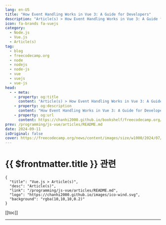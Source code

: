 ```yaml
---
lang: en-US
title: "How Event Handling Works in Vue 3: A Guide for Developers"
description: "Article(s) > How Event Handling Works in Vue 3: A Guide for Developers"
icon: fa-brands fa-vuejs
category: 
  - Node.js
  - Vue.js
  - Article(s)
tag: 
  - blog
  - freecodecamp.org
  - node
  - nodejs
  - node-js
  - vue
  - vuejs
  - vue-js
head:
  - - meta:
    - property: og:title
      content: "Article(s) > How Event Handling Works in Vue 3: A Guide for Developers"
    - property: og:description
      content: "How Event Handling Works in Vue 3: A Guide for Developers"
    - property: og:url
      content: https://chanhi2000.github.io/bookshelf/freecodecamp.org/how-event-handling-works-in-vue-3-guide-for-devs.html
prev: /programming/js-vue/articles/README.md
date: 2024-09-11
isOriginal: false
cover: https://freecodecamp.org/news/content/images/size/w1000/2024/07/how-event-handling-works-in-vue-3-guide-for-devs.png
---
```


# {{ $frontmatter.title }} 관련

```component VPCard
{
  "title": "Vue.js > Article(s)",
  "desc": "Article(s)",
  "link": "/programming/js-vue/articles/README.md",
  "logo": "https://chanhi2000.github.io/images/ico-wind.svg",
  "background": "rgba(10,10,10,0.2)"
}
```

[[toc]]

---

<SiteInfo
  name="How Event Handling Works in Vue 3: A Guide for Developers"
  desc="Event handling in Vue 3 allows developers to respond to user interactions like clicks, key presses, form submissions, and more. Vue provides simple and flexible ways to manage these interactions, enabling you to build dynamic and engaging application..."
  url="https://freecodecamp.org/news/how-event-handling-works-in-vue-3-guide-for-devs/"
  logo="https://cdn.freecodecamp.org/universal/favicons/favicon.ico"
  preview="https://cdn.hashnode.com/res/hashnode/image/upload/v1725980520061/87728aa1-f3c5-451d-9f11-5163f527d029.png"/>

<!-- TODO: 작성 -->

<!-- 
Event handling in Vue 3 allows developers to respond to user interactions like clicks, key presses, form submissions, and more.

Vue provides simple and flexible ways to manage these interactions, enabling you to build dynamic and engaging applications.

### -in-this-guide-well-cover">In this guide, we'll cover:

- Basic event handling (for example, `click` events)
<li>Event modifiers like `.prevent`, `.once`, and `.stop`
<li>Custom events between parent and child components
<li>Handling events in forms
<li>Keyboard events
<li>The basics of `emit`
<li>The basics of `v-model`

By the end, you'll be able to handle a wide range of events and improve user interaction in your Vue applications.

### -basic-event-handling">Basic Event Handling

Vue makes it easy to handle basic events like `click`, `input`, and `submit` directly in your template. You can use the `@` symbol (short for `v-on`) to listen for events on DOM elements.

<h4 id="heading-example-handling-a-click-event">Example: Handling a Click Event</h4>
```xml
<</span>template</span>></span></span>
  <</span>div</span>></span></span>
    <</span>button</span> @click</span>=</span>"</span>handleClick"</span></span>></span></span>Click Me</</span>button</span>></span></span>
    <</span>p</span>></span></span>{{ message }}</</span>p</span>></span></span>
  </</span>div</span>></span></span>
</</span>template</span>></span></span>

<</span>script</span> setup</span>></span></span>
import { ref } from 'vue';

const message = ref('Hello, Vue 3!');

function handleClick() {
  message.value = 'Button Clicked!';
}
</</span>script</span>></span></span>
```

<h4 id="heading-code-explanation">Code explanation:</h4>
- `@click="handleClick"`: The `@` symbol is shorthand for `v-on`. It listens for the `click` event and calls the `handleClick` method when the button is clicked.
<li>`message.value = 'Button Clicked!'`: In Vue 3's Composition API, `ref` creates reactive variables. When the button is clicked, the `message` reacts to variable updates, and the change is reflected in the DOM automatically.

This simple mechanism of listening to events and binding methods is foundational to handling user interactions in Vue.

### -event-modifiers">Event Modifiers

Vue event modifiers allow you to control how events are handled, preventing default behavior or stopping propagation, for example. Common event modifiers include `.prevent`, `.stop`, `.once`, `.capture`, and `.passive`.

<h4 id="heading-1-the-prevent-modifier">1. The `.prevent` Modifier</h4>
The `.prevent` modifier calls `event.preventDefault()`, preventing the default behavior of events like form submission.

<h5 id="heading-example-using-prevent-to-handle-form-submission">Example: Using `.prevent` to Handle Form Submission</h5>
```xml
<</span>template</span>></span></span>
  <</span>form</span> @submit.prevent</span>=</span>"</span>handleSubmit"</span></span>></span></span>
    <</span>input</span> type</span>=</span>"</span>text"</span></span> v-model</span>=</span>"</span>inputValue"</span></span> /></span></span>
    <</span>button</span> type</span>=</span>"</span>submit"</span></span>></span></span>Submit</</span>button</span>></span></span>
  </</span>form</span>></span></span>
  <</span>p</span>></span></span>{{ output }}</</span>p</span>></span></span>
</</span>template</span>></span></span>

<</span>script</span> setup</span>></span></span>
import { ref } from 'vue';

const inputValue = ref('');
const output = ref('');

function handleSubmit() {
  output.value = `Form submitted with value: ${inputValue.value}`;
}
</</span>script</span>></span></span>
```

<h4 id="heading-code-explanation-1">Code explanation:</h4>
- `@submit.prevent`: Prevents the form from refreshing the page when submitted, allowing the `handleSubmit` function to process the form data instead.
<li>`v-model="inputValue"`: Two-way data binding between the form input and the `inputValue` reactive variable. It updates in real time as the user types.

**When to use** `.prevent`**:** Use `.prevent` when handling forms or other elements where you want to prevent the default behavior, such as preventing links from navigating.

<h4 id="heading-2-the-stop-modifier">2. The `.stop` Modifier</h4>
The `.stop` modifier calls `event.stopPropagation()`, preventing the event from bubbling up to parent elements.

<h5 id="heading-example-prevent-event-bubbling">Example: Prevent Event Bubbling</h5>
```xml
<</span>template</span>></span></span>
  <</span>div</span> @click</span>=</span>"</span>handleDivClick"</span></span>></span></span>
    <</span>button</span> @click.stop</span>=</span>"</span>handleButtonClick"</span></span>></span></span>Click Me</</span>button</span>></span></span>
  </</span>div</span>></span></span>
  <</span>p</span>></span></span>{{ message }}</</span>p</span>></span></span>
</</span>template</span>></span></span>

<</span>script</span> setup</span>></span></span>
import { ref } from 'vue';

const message = ref('');

function handleDivClick() {
  message.value = 'Div clicked!';
}

function handleButtonClick() {
  message.value = 'Button clicked!';
}
</</span>script</span>></span></span>
```

<h4 id="heading-code-explanation-2">Code explanation:</h4>
- `.stop`: Clicking the button only triggers `handleButtonClick` and prevents the click from propagating to the parent `div`. Without `.stop`, clicking the button would also trigger `handleDivClick`.

**When to use** `.stop`**:** Use it to prevent parent elements from reacting to child element events.

<h4 id="heading-3-the-once-modifier">3. The `.once` Modifier</h4>
The `.once` modifier ensures that the event listener is only called once.

<h5 id="heading-example-handling-a-click-event-once">Example: Handling a Click Event Once</h5>
```xml
<</span>template</span>></span></span>
  <</span>button</span> @click.once</span>=</span>"</span>handleClickOnce"</span></span>></span></span>Click Me Once</</span>button</span>></span></span>
  <</span>p</span>></span></span>{{ message }}</</span>p</span>></span></span>
</</span>template</span>></span></span>

<</span>script</span> setup</span>></span></span>
import { ref } from 'vue';

const message = ref('');

function handleClickOnce() {
  message.value = 'Button clicked once!';
}
</</span>script</span>></span></span>
```

<h4 id="heading-code-explanation-3">Code explanation:</h4>
- `.once`: The `handleClickOnce` method is triggered the first time the button is clicked. Subsequent clicks do nothing because the event listener is removed after the first execution.

**When to use** `.once`**:** Use it for actions that should only happen once, such as a one-time form submission.

<h4 id="heading-4-the-capture-modifier">4. The `.capture` Modifier</h4>
The `.capture` modifier makes the event handler trigger during the capture phase rather than the bubbling phase.

<h5 id="heading-example-handling-an-event-in-the-capture-phase">Example: Handling an Event in the Capture Phase</h5>
```xml
<</span>template</span>></span></span>
  <</span>div</span> @click.capture</span>=</span>"</span>handleClickCapture"</span></span>></span></span>
    <</span>button</span> @click</span>=</span>"</span>handleClickButton"</span></span>></span></span>Click Me</</span>button</span>></span></span>
  </</span>div</span>></span></span>
  <</span>p</span>></span></span>{{ message }}</</span>p</span>></span></span>
</</span>template</span>></span></span>

<</span>script</span> setup</span>></span></span>
import { ref } from 'vue';

const message = ref('');

function handleClickCapture() {
  message.value = 'Click event captured!';
}

function handleClickButton() {
  message.value = 'Button clicked!';
}
</</span>script</span>></span></span>
```

<h4 id="heading-code-explanation-4">Code explanation:</h4>
- `.capture`: The click on the parent `div` is handled first, before the child button’s click event, because the `capture` phase happens before the bubbling phase.

**When to use** `.capture`**:** Useful when you need to intercept an event before it reaches its target.

### -custom-events">Custom Events

In Vue, child components can emit custom events to communicate with parent components. This pattern is commonly used to pass data or trigger methods in parent components.

<h4 id="heading-example-emitting-and-handling-custom-events">Example: Emitting and Handling Custom Events</h4>
`ParentComponent.vue`:

```xml
<</span>template</span>></span></span>
  <</span>ChildComponent</span> @custom-event</span>=</span>"</span>handleCustomEvent"</span></span> /></span></span>
  <</span>p</span>></span></span>{{ parentMessage }}</</span>p</span>></span></span>
</</span>template</span>></span></span>

<</span>script</span> setup</span>></span></span>
import { ref } from 'vue';
import ChildComponent from './ChildComponent.vue';

const parentMessage = ref('');

function handleCustomEvent(payload) {
  parentMessage.value = `Received custom event with payload: ${payload}`;
}
</</span>script</span>></span></span>
```

`ChildComponent.vue`:

```xml
<</span>template</span>></span></span>
  <</span>button</span> @click</span>=</span>"</span>emitCustomEvent"</span></span>></span></span>Emit Custom Event</</span>button</span>></span></span>
</</span>template</span>></span></span>

<</span>script</span> setup</span>></span></span>
import { defineEmits } from 'vue';

const emit = defineEmits();

function emitCustomEvent() {
  emit('custom-event', 'Hello from ChildComponent');
}
</</span>script</span>></span></span>
```

<h4 id="heading-code-explanation-5">Code explanation:</h4>
- `defineEmits()`: This is used in the child component to define custom events. Here, the child emits a `custom-event` with a payload of `'Hello from ChildComponent'`. (<a href="https://asfakahmedsblog.hashnode.dev/understanding-vuejs-emit-a-complete-guide">you can learn more details of emit from here</a>)
<li>**Event Handling in Parent**: The parent component listens for `custom-event` and responds by updating its `parentMessage` with the event payload.

**When to use custom events:** Use them for communication between parent and child components, especially for passing data from child to parent.

### -event-handling-in-forms">Event Handling in Forms

Vue’s `v-model` simplifies handling form inputs by creating two-way data binding between the form field and a data variable.

<h4 id="heading-example-handling-input-and-form-submission">Example: Handling Input and Form Submission</h4>
```xml
<</span>template</span>></span></span>
  <</span>form</span> @submit.prevent</span>=</span>"</span>handleSubmit"</span></span>></span></span>
    <</span>input</span> v-model</span>=</span>"</span>formData.name"</span></span> placeholder</span>=</span>"</span>Name"</span></span> /></span></span>
    <</span>input</span> v-model</span>=</span>"</span>formData.email"</span></span> placeholder</span>=</span>"</span>Email"</span></span> /></span></span>
    <</span>button</span> type</span>=</span>"</span>submit"</span></span>></span></span>Submit</</span>button</span>></span></span>
  </</span>form</span>></span></span>
  <</span>p</span>></span></span>{{ formOutput }}</</span>p</span>></span></span>
</</span>template</span>></span></span>

<</span>script</span> setup</span>></span></span>
import { ref } from 'vue';

const formData = ref({ name: '', email: '' });
const formOutput = ref('');

function handleSubmit() {
  formOutput.value = `Submitted Name: ${formData.value.name}, Email: ${formData.value.email}`;
}
</</span>script</span>></span></span>
```

<h4 id="heading-code-explanation-6">Code explanation:</h4>
- `v-model="`<a href="http://formData.name">`formData.name`</a>`"`: This binds the input field directly to the <a href="http://formData.name">`formData.name`</a> variable, allowing automatic updates as the user types. (<a href="https://asfakahmedsblog.hashnode.dev/understanding-vuejs-v-model-a-complete-guide">you can learn more details of v-model from here</a>)
<li>The `handleSubmit` method processes the form data and displays it in the paragraph below the form.

### -keyboard-events">Keyboard Events

Vue also makes it easy to handle keyboard events such as `keydown`, `keyup`, and `keypress`.

<h4 id="heading-example-handling-keyboard-events">Example: Handling Keyboard Events</h4>
```xml
<</span>template</span>></span></span>
  <</span>input</span> @keydown.enter</span>=</span>"</span>handleEnterKey"</span></span> placeholder</span>=</span>"</span>Press Enter"</span></span> /></span></span>
  <</span>p</span>></span></span>{{ message }}</</span>p</span>></span></span>
</</span>template</span>></span></span>

<</span>script</span> setup</span>></span></span>
import { ref } from 'vue';

const message = ref('');

function handleEnterKey() {
  message.value = 'Enter key pressed!';
}
</</span>script</span>></span></span>
```

<h4 id="heading-code-explanation-7">Code explanation:</h4>
- `@keydown.enter`: Listens for the `enter` keypress and triggers the `handleEnterKey` function when pressed. This is useful for form submissions or other actions that should be triggered by a specific key press.

### -wrapping-up">Wrapping Up

Event handling in Vue 3 is pretty straightforward and flexible. From basic click events to custom events and form handling, Vue's event system allows you to create interactive, dynamic applications.

By using event modifiers and custom events, you can fine-tune how events are handled in your app. Understanding these techniques will enable you to create responsive, user-friendly interfaces.

-->

